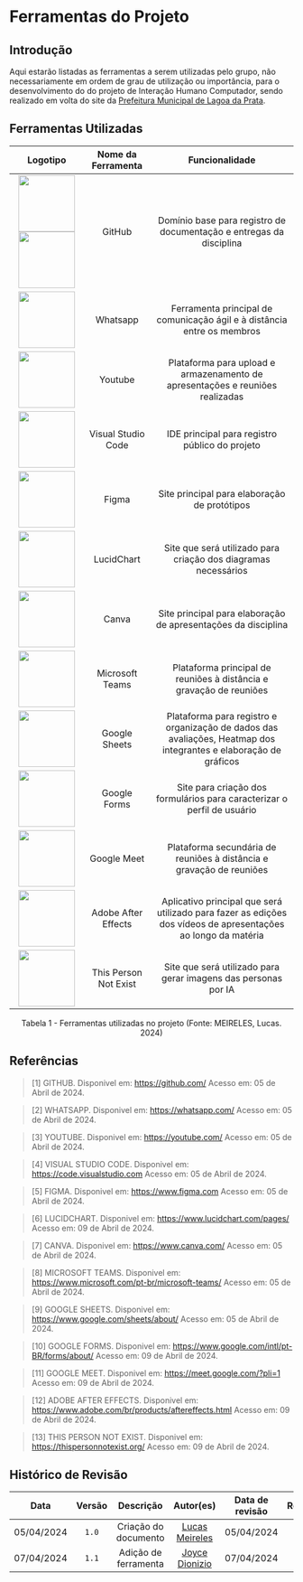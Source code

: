 # Ferramentas do Projeto

## Introdução
Aqui estarão listadas as ferramentas a serem utilizadas pelo grupo, não necessariamente em ordem de grau de utilização ou importância, para o desenvolvimento do do projeto de Interação Humano Computador, sendo realizado em volta do site da [Prefeitura Municipal de Lagoa da Prata](https://www.lagoadaprata.mg.gov.br/). 

## Ferramentas Utilizadas
|                                                                                                                                                                                                    Logotipo                                                                                                                                                                                                     |  Nome da Ferramenta   |                                                  Funcionalidade                                                  |
| :-------------------------------------------------------------------------------------------------------------------------------------------------------------------------------------------------------------------------------------------------------------------------------------------------------------------------------------------------------------------------------------------------------------: | :-------------------: | :--------------------------------------------------------------------------------------------------------------: |
| <img src="https://raw.githubusercontent.com/Interacao-Humano-Computador/2024.1-Prefeitura-Lagoa-da-Prata/main/docs/assets/images/icons/icon-githublight.png#only-light" width="100" height="100"> </img> <img src="https://raw.githubusercontent.com/Interacao-Humano-Computador/2024.1-Prefeitura-Lagoa-da-Prata/main/docs/assets/images/icons/icon-githubdark.png#only-dark" width="100" height="100"> </img> |        GitHub         |                       Domínio base para registro de documentação e entregas da disciplina                        |
|                                                                                                           <img src="https://raw.githubusercontent.com/Interacao-Humano-Computador/2024.1-Prefeitura-Lagoa-da-Prata/main/docs/assets/images/icons/icon-whatsapp.png" width="100" height="100"> </img>                                                                                                            |       Whatsapp        |                     Ferramenta principal de comunicação ágil e à distância entre os membros                      |
|                                                                                                            <img src="https://raw.githubusercontent.com/Interacao-Humano-Computador/2024.1-Prefeitura-Lagoa-da-Prata/main/docs/assets/images/icons/icon-youtube.png" width="100" height="100"> </img>                                                                                                            |        Youtube        |                  Plataforma para upload e armazenamento de apresentações e reuniões realizadas                   |
|                                                                                                            <img src="https://raw.githubusercontent.com/Interacao-Humano-Computador/2024.1-Prefeitura-Lagoa-da-Prata/main/docs/assets/images/icons/icon-vscode.png" width="100" height="100"> </img>                                                                                                             |  Visual Studio Code   |                                  IDE principal para registro público do projeto                                  |
|                                                                                                             <img src="https://raw.githubusercontent.com/Interacao-Humano-Computador/2024.1-Prefeitura-Lagoa-da-Prata/main/docs/assets/images/icons/icon-figma.png" width="100" height="100"> </img>                                                                                                             |         Figma         |                                   Site principal para elaboração de protótipos                                   |
|                                                                                                          <img src="https://raw.githubusercontent.com/Interacao-Humano-Computador/2024.1-Prefeitura-Lagoa-da-Prata/main/docs/assets/images/icons/icon-lucidchart.png" width="100" height="100"> </img>                                                                                                           |      LucidChart       |                          Site que será utilizado para criação dos diagramas necessários                          |
|                                                                                                             <img src="https://raw.githubusercontent.com/Interacao-Humano-Computador/2024.1-Prefeitura-Lagoa-da-Prata/main/docs/assets/images/icons/icon-canva.png" width="100" height="100"> </img>                                                                                                             |         Canva         |                          Site principal para elaboração de apresentações da disciplina                           |
|                                                                                                             <img src="https://raw.githubusercontent.com/Interacao-Humano-Computador/2024.1-Prefeitura-Lagoa-da-Prata/main/docs/assets/images/icons/icon-teams.png" width="100" height="100"> </img>                                                                                                             |    Microsoft Teams    |                       Plataforma principal de reuniões à distância e gravação de reuniões                        |
|                                                                                                         <img src="https://raw.githubusercontent.com/Interacao-Humano-Computador/2024.1-Prefeitura-Lagoa-da-Prata/main/docs/assets/images/icons/icon-googlesheets.png" width="100" height="100"> </img>                                                                                                          |     Google Sheets     | Plataforma para registro e organização de dados das avaliações, Heatmap dos integrantes e elaboração de gráficos |
|                                                                                                          <img src="https://raw.githubusercontent.com/Interacao-Humano-Computador/2024.1-Prefeitura-Lagoa-da-Prata/main/docs/assets/images/icons/icon-googlforms.png" width="100" height="100"> </img>                                                                                                           |     Google Forms      |                     Site para criação dos formulários para caracterizar o perfil de usuário                      |
|                                                                                                          <img src="https://raw.githubusercontent.com/Interacao-Humano-Computador/2024.1-Prefeitura-Lagoa-da-Prata/main/docs/assets/images/icons/icon-googlemeet.png" width="100" height="100"> </img>                                                                                                           |      Google Meet      |                       Plataforma secundária de reuniões à distância e gravação de reuniões                       |
|                                                                                                       <img src="https://raw.githubusercontent.com/Interacao-Humano-Computador/2024.1-Prefeitura-Lagoa-da-Prata/main/docs/assets/images/icons/icon-adobeaftereffects.png" width="100" height="100"> </img>                                                                                                       |  Adobe After Effects  |  Aplicativo principal que será utilizado para fazer as edições dos vídeos de apresentações ao longo da matéria   |
|                                                                                                      <img src="https://raw.githubusercontent.com/Interacao-Humano-Computador/2024.1-Prefeitura-Lagoa-da-Prata/main/docs/assets/images/icons/icon-thispersonnotexist.png" width="100" height="100"> </img>                                                                                                       | This Person Not Exist |                          Site que será utilizado para gerar imagens das personas por IA                          |
 



<center> Tabela 1 - Ferramentas utilizadas no projeto (Fonte: MEIRELES, Lucas. 2024)</center>

## Referências

> [1] GITHUB. Disponivel em: https://github.com/ Acesso em: 05 de Abril de 2024. 

> [2] WHATSAPP. Disponivel em: https://whatsapp.com/ Acesso em: 05 de Abril de 2024. 

> [3] YOUTUBE. Disponivel em: https://youtube.com/ Acesso em: 05 de Abril de 2024.

> [4] VISUAL STUDIO CODE. Disponivel em: https://code.visualstudio.com Acesso em: 05 de Abril de 2024.

> [5] FIGMA. Disponivel em: https://www.figma.com Acesso em: 05 de Abril de 2024.

> [6] LUCIDCHART. Disponivel em: https://www.lucidchart.com/pages/ Acesso em: 09 de Abril de 2024.

> [7] CANVA. Disponivel em: https://www.canva.com/ Acesso em: 05 de Abril de 2024.

> [8] MICROSOFT TEAMS. Disponivel em: https://www.microsoft.com/pt-br/microsoft-teams/ Acesso em: 05 de Abril de 2024.

> [9] GOOGLE SHEETS. Disponivel em: https://www.google.com/sheets/about/ Acesso em: 05 de Abril de 2024.

> [10] GOOGLE FORMS. Disponivel em: https://www.google.com/intl/pt-BR/forms/about/ Acesso em: 09 de Abril de 2024.

> [11] GOOGLE MEET. Disponivel em: https://meet.google.com/?pli=1 Acesso em: 09 de Abril de 2024.

> [12] ADOBE AFTER EFFECTS. Disponivel em: https://www.adobe.com/br/products/aftereffects.html Acesso em: 09 de Abril de 2024. 

> [13] THIS PERSON NOT EXIST. Disponivel em: https://thispersonnotexist.org/ Acesso em: 09 de Abril de 2024. 




## Histórico de Revisão

|    Data    | Versão |      Descrição       |                  Autor(es)                   | Data de revisão |                 Revisor(es)                 |
| :--------: | :----: | :------------------: | :------------------------------------------: | :-------------: | :-----------------------------------------: |
| 05/04/2024 | `1.0`  | Criação do documento | [Lucas Meireles](https://github.com/Katuner) |   05/04/2024    | [Pedro Lucas](https://github.com/lucasdray) |
| 07/04/2024 | `1.1`  | Adição de ferramenta |   [Joyce Dionizio](https://github.com/jdm)   |   07/04/2024    | [Pedro Lucas](https://github.com/lucasdray) |